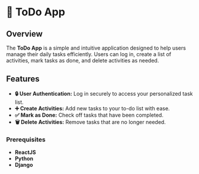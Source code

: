 # 📝 ToDo App

## Overview

The **ToDo App** is a simple and intuitive application designed to help users manage their daily tasks efficiently. Users can log in, create a list of activities, mark tasks as done, and delete activities as needed.

## Features

- **🔒 User Authentication:** Log in securely to access your personalized task list.
- **➕ Create Activities:** Add new tasks to your to-do list with ease.
- **✅ Mark as Done:** Check off tasks that have been completed.
- **🗑️ Delete Activities:** Remove tasks that are no longer needed.

### Prerequisites

- **ReactJS**
- **Python**
- **Django**


